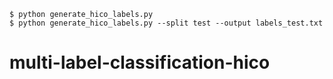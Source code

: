 	$ python generate_hico_labels.py
	$ python generate_hico_labels.py --split test --output labels_test.txt
# multi-label-classification-hico
